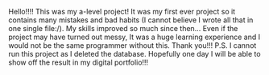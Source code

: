 Hello!!!!
This was my a-level project! It was my first ever project so it contains many mistakes and bad habits (I cannot believe I wrote all that in one single file:/). My skills improved so much since then...
Even if the project may have turned out messy, It was a huge learning experience and I would not be the same programmer without this.
Thank you!!!
P.S. I cannot run this project as I deleted the database. Hopefully one day I will be able to show off the result in my digital portfolio!!!
